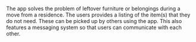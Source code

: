 The app solves the problem of leftover furniture or belongings during a move from a residence. The users provides a listing of the item(s) that they do not need. These can be picked up by others using the app. This also features a messaging system so that users can communicate with each other.

